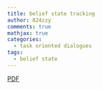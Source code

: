 ```yaml
---
title: belief state tracking
author: 824zzy
comments: true
mathjax: true
categories:
  - task oriented dialogues
tags:
  - belief state
---
```


[PDF](https://drive.google.com/drive/u/0/folders/1FOUwAjOeSdwue0ZuIFbbf6DppzfLsDXZ/preview)
